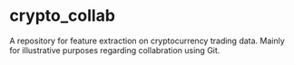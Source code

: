 # crypto_collab

A repository for feature extraction on cryptocurrency trading data. Mainly for illustrative purposes regarding collabration using Git.
